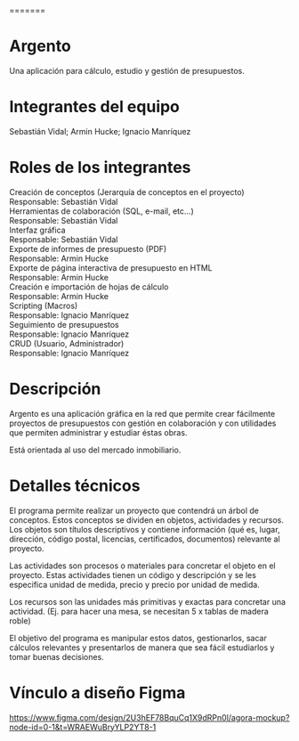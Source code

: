 =======
# Argento
Una aplicación para cálculo, estudio y gestión de presupuestos.

# Integrantes del equipo
Sebastián Vidal; Armin Hucke; Ignacio Manríquez

# Roles de los integrantes
Creación de conceptos (Jerarquía de conceptos en el proyecto)\
Responsable: Sebastián Vidal\
Herramientas de colaboración (SQL, e-mail, etc...)\
Responsable: Sebastián Vidal\
Interfaz gráfica\
Responsable: Sebastián Vidal\
Exporte de informes de presupuesto (PDF)\
Responsable: Armin Hucke\
Exporte de página interactiva de presupuesto en HTML\
Responsable: Armin Hucke\
Creación e importación de hojas de cálculo\
Responsable: Armin Hucke\
Scripting (Macros)\
Responsable: Ignacio Manríquez\
Seguimiento de presupuestos\
Responsable: Ignacio Manríquez\
CRUD (Usuario, Administrador)\
Responsable: Ignacio Manríquez

# Descripción
Argento es una aplicación gráfica en la red que permite crear fácilmente proyectos de presupuestos con gestión en colaboración y con utilidades que permiten administrar y estudiar éstas obras.

Está orientada al uso del mercado inmobiliario.

# Detalles técnicos
El programa permite realizar un proyecto que contendrá un árbol de conceptos. Estos conceptos se dividen en objetos, actividades y recursos. Los objetos son títulos descriptivos y contiene información (qué es, lugar, dirección, código postal, licencias, certificados, documentos) relevante al proyecto.

Las actividades son procesos o materiales para concretar el objeto en el proyecto. Estas actividades tienen un código y descripción y se les especifica unidad de medida, precio y precio por unidad de medida.

Los recursos son las unidades más primitivas y exactas para concretar una actividad. (Ej. para hacer una mesa, se necesitan 5 x tablas de madera roble)

El objetivo del programa es manipular estos datos, gestionarlos, sacar cálculos relevantes y presentarlos de manera que sea fácil estudiarlos y tomar buenas decisiones.

# Vínculo a diseño Figma

https://www.figma.com/design/2U3hEF78BquCq1X9dRPn0l/agora-mockup?node-id=0-1&t=WRAEWuBryYLP2YT8-1
